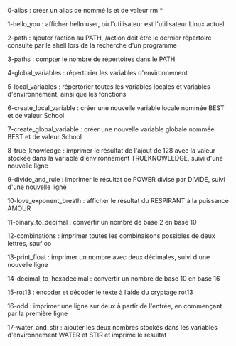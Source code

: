 0-alias : créer un alias de nommé ls et de valeur rm *

1-hello_you : afficher hello user, où l'utilisateur est l'utilisateur Linux actuel

2-path : ajouter /action au PATH, /action doit être le dernier répertoire consulté par le shell lors de la recherche d'un programme

3-paths : compter le nombre de répertoires dans le PATH

4-global_variables : répertorier les variables d'environnement

5-local_variables : répertorier toutes les variables locales et variables d'environnement, ainsi que les fonctions

6-create_local_variable : créer une nouvelle variable locale nommée BEST et de valeur School

7-create_global_variable : créer une nouvelle variable globale nommée BEST et de valeur School

8-true_knowledge : imprimer le résultat de l'ajout de 128 avec la valeur stockée dans la variable d'environnement TRUEKNOWLEDGE, suivi d'une nouvelle ligne

9-divide_and_rule : imprimer le résultat de POWER divisé par DIVIDE, suivi d'une nouvelle ligne

10-love_exponent_breath : afficher le résultat du RESPIRANT à la puissance AMOUR

11-binary_to_decimal : convertir un nombre de base 2 en base 10

12-combinations : imprimer toutes les combinaisons possibles de deux lettres, sauf oo

13-print_float : imprimer un nombre avec deux décimales, suivi d'une nouvelle ligne

14-decimal_to_hexadecimal : convertir un nombre de base 10 en base 16

15-rot13 : encoder et décoder le texte à l’aide du cryptage rot13

16-odd : imprimer une ligne sur deux à partir de l'entrée, en commençant par la première ligne

17-water_and_stir : ajouter les deux nombres stockés dans les variables d'environnement WATER et STIR et imprime le résultat

